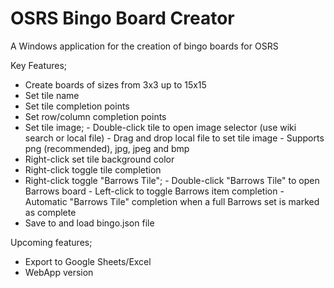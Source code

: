 # OSRS Bingo Board Creator
A Windows application for the creation of bingo boards for OSRS

Key Features;

- Create boards of sizes from 3x3 up to 15x15
- Set tile name
- Set tile completion points
- Set row/column completion points
- Set tile image;
           - Double-click tile to open image selector (use wiki search or local file)
           - Drag and drop local file to set tile image
           - Supports png (recommended), jpg, jpeg and bmp
- Right-click set tile background color
- Right-click toggle tile completion
- Right-click toggle "Barrows Tile";
           - Double-click "Barrows Tile" to open Barrows board
                      - Left-click to toggle Barrows item completion
           - Automatic "Barrows Tile" completion when a full Barrows set is marked as complete
-  Save to and load bingo.json file

Upcoming features;
- Export to Google Sheets/Excel
- WebApp version
